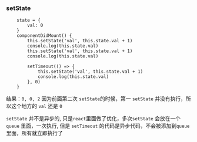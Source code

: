 ### setState

```
    state = {
        val: 0
    }
    componentDidMount() {
        this.setState('val', this.state.val + 1)
        console.log(this.state.val)
        this.setState('val', this.state.val + 1)
        console.log(this.state.val)

        setTimeout(() => {
            this.setState('val', this.state.val + 1)
            console.log(this.state.val)
        }, 0)
    }
```
结果：`0, 0, 2` 因为前面第二次 `setState`的时候，第一 `setState` 并没有执行，所以这个地方的 `val` 还是  `0`

`setState` 并不是异步的, 只是`react`里面做了优化，多次`setState` 会放在一个 `queue` 里面，一次执行,
但是 `setTimeout` 的代码是异步代码，不会被添加到`queue`里面，所有就立即执行了

